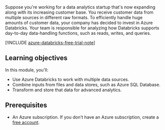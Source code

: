 Suppose you're working for a data analytics startup that's now expanding along with its increasing customer base. You receive customer data from multiple sources in different raw formats. To efficiently handle huge amounts of customer data, your company has decided to invest in Azure Databricks. Your team is responsible for analyzing how Databricks supports day-to-day data-handling functions, such as reads, writes, and queries. 

[!INCLUDE [azure-databricks-free-trial-note](../../../includes/azure-databricks-free-trial-note.md)]

## Learning objectives

In this module, you'll:

- Use Azure Databricks to work with multiple data sources.
- Combine inputs from files and data stores, such as Azure SQL Database.
- Transform and store that data for advanced analytics.

## Prerequisites

- An Azure subscription. If you don't have an Azure subscription, create a [free account](https://azure.microsoft.com/free).
